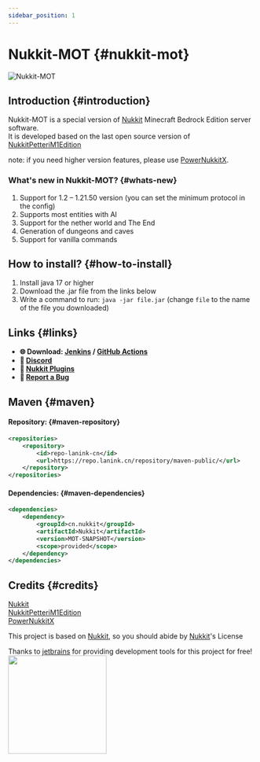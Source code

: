 ```yaml
---
sidebar_position: 1
---
```


# Nukkit-MOT {#nukkit-mot}

![Nukkit-MOT](/images/banner.png)

## Introduction {#introduction}
Nukkit-MOT is a special version of [Nukkit](https://github.com/CloudburstMC/Nukkit) Minecraft Bedrock Edition server software.  
It is developed based on the last open source version of [NukkitPetteriM1Edition](https://github.com/PetteriM1/NukkitPetteriM1Edition)

note: if you need higher version features, please use [PowerNukkitX](https://github.com/PowerNukkitX/PowerNukkitX).

### What's new in Nukkit-MOT? {#whats-new}
1. Support for 1.2 – 1.21.50 version (you can set the minimum protocol in the config)
2. Supports most entities with AI
3. Support for the nether world and The Еnd
4. Generation of dungeons and caves
5. Support for vanilla commands

## How to install? {#how-to-install}
1. Install java 17 or higher
3. Download the .jar file from the links below
4. Write a command to run: `java -jar file.jar` (change `file` to the name of the file you downloaded)

## Links {#links}
- __🌐 Download: [Jenkins](https://motci.cn/job/Nukkit-MOT/job/master/) / [GitHub Actions](https://github.com/MemoriesOfTime/Nukkit-MOT/actions/workflows/maven.yml?query=branch%3Amaster)__
- __💬 [Discord](https://discord.gg/pJjQDQC)__
- __🔌 [Nukkit Plugins](https://cloudburstmc.org/resources/categories/nukkit-plugins.1/)__
- __🐞 [Report a Bug](https://github.com/MemoriesOfTime/Nukkit-MOT/issues/new/choose)__

## Maven {#maven}
#### Repository: {#maven-repository}
```xml
<repositories>
    <repository>
        <id>repo-lanink-cn</id>
        <url>https://repo.lanink.cn/repository/maven-public/</url>
    </repository>
</repositories>
```

#### Dependencies: {#maven-dependencies}
```xml
<dependencies>
    <dependency>
        <groupId>cn.nukkit</groupId>
        <artifactId>Nukkit</artifactId>
        <version>MOT-SNAPSHOT</version>
        <scope>provided</scope>
    </dependency>
</dependencies>
```

## Credits {#credits}
[Nukkit](https://github.com/CloudburstMC/Nukkit)  
[NukkitPetteriM1Edition](https://github.com/PetteriM1/NukkitPetteriM1Edition)  
[PowerNukkitX](https://github.com/PowerNukkitX/PowerNukkitX)

This project is based on [Nukkit](https://github.com/CloudburstMC/Nukkit), so you should abide by [Nukkit](https://github.com/CloudburstMC/Nukkit)'s License

Thanks to [jetbrains](https://jb.gg/OpenSourceSupport) for providing development tools for this project for free!  
[<img src="https://resources.jetbrains.com/storage/products/company/brand/logos/jb_beam.png" width="200"/>](https://jb.gg/OpenSourceSupport)
